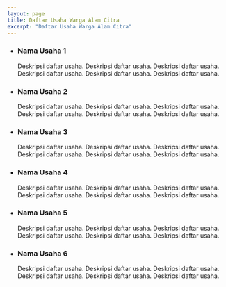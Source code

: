 ```yaml
---
layout: page
title: Daftar Usaha Warga Alam Citra
excerpt: "Daftar Usaha Warga Alam Citra"
---
```


<ul class="half">
  <li>
    <h3 id="usaha-1">Nama Usaha 1</h3>
    Deskripsi daftar usaha. Deskripsi daftar usaha. Deskripsi daftar usaha. Deskripsi daftar usaha. Deskripsi daftar usaha. Deskripsi daftar usaha.  
  </li>
  <li>
    <h3 id="usaha-2">Nama Usaha 2</h3>
    Deskripsi daftar usaha. Deskripsi daftar usaha. Deskripsi daftar usaha. Deskripsi daftar usaha. Deskripsi daftar usaha. Deskripsi daftar usaha.
  </li>
  <li>
    <h3 id="usaha-3">Nama Usaha 3</h3>
    Deskripsi daftar usaha. Deskripsi daftar usaha. Deskripsi daftar usaha. Deskripsi daftar usaha. Deskripsi daftar usaha. Deskripsi daftar usaha.
  </li>
  <li>
    <h3 id="usaha-4">Nama Usaha 4</h3>
    Deskripsi daftar usaha. Deskripsi daftar usaha. Deskripsi daftar usaha. Deskripsi daftar usaha. Deskripsi daftar usaha. Deskripsi daftar usaha.
  </li>
  <li>
    <h3 id="usaha-5">Nama Usaha 5</h3>
    Deskripsi daftar usaha. Deskripsi daftar usaha. Deskripsi daftar usaha. Deskripsi daftar usaha. Deskripsi daftar usaha. Deskripsi daftar usaha.
  </li>
  <li>
    <h3 id="usaha-6">Nama Usaha 6</h3>
    Deskripsi daftar usaha. Deskripsi daftar usaha. Deskripsi daftar usaha. Deskripsi daftar usaha. Deskripsi daftar usaha. Deskripsi daftar usaha.
  </li>
</ul>
